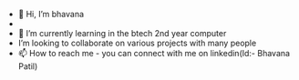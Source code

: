 - 👋 Hi, I’m bhavana
- 
- 🌱 I’m currently learning in the btech 2nd year computer
-    I’m looking to collaborate on various projects with many people
- 📫 How to reach me - you can connect with me on linkedin(Id:- Bhavana Patil)


<!---
bhavana-art/bhavana-art is a ✨ special ✨ repository because its `README.md` (this file) appears on your GitHub profile.
You can click the Preview link to take a look at your changes.
--->
